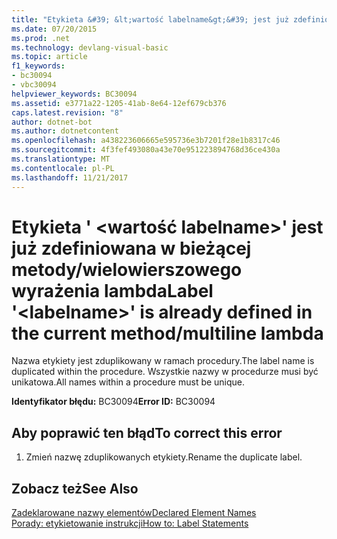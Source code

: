 ```yaml
---
title: "Etykieta &#39; &lt;wartość labelname&gt;&#39; jest już zdefiniowana w bieżącej metody wielowierszowego wyrażenia lambda"
ms.date: 07/20/2015
ms.prod: .net
ms.technology: devlang-visual-basic
ms.topic: article
f1_keywords:
- bc30094
- vbc30094
helpviewer_keywords: BC30094
ms.assetid: e3771a22-1205-41ab-8e64-12ef679cb376
caps.latest.revision: "8"
author: dotnet-bot
ms.author: dotnetcontent
ms.openlocfilehash: a438223606665e595736e3b7201f28e1b8317c46
ms.sourcegitcommit: 4f3fef493080a43e70e951223894768d36ce430a
ms.translationtype: MT
ms.contentlocale: pl-PL
ms.lasthandoff: 11/21/2017
---
```

# <a name="label-39ltlabelnamegt39-is-already-defined-in-the-current-methodmultiline-lambda"></a><span data-ttu-id="f2768-102">Etykieta &#39; &lt;wartość labelname&gt;&#39; jest już zdefiniowana w bieżącej metody/wielowierszowego wyrażenia lambda</span><span class="sxs-lookup"><span data-stu-id="f2768-102">Label &#39;&lt;labelname&gt;&#39; is already defined in the current method/multiline lambda</span></span>
<span data-ttu-id="f2768-103">Nazwa etykiety jest zduplikowany w ramach procedury.</span><span class="sxs-lookup"><span data-stu-id="f2768-103">The label name is duplicated within the procedure.</span></span> <span data-ttu-id="f2768-104">Wszystkie nazwy w procedurze musi być unikatowa.</span><span class="sxs-lookup"><span data-stu-id="f2768-104">All names within a procedure must be unique.</span></span>  
  
 <span data-ttu-id="f2768-105">**Identyfikator błędu:** BC30094</span><span class="sxs-lookup"><span data-stu-id="f2768-105">**Error ID:** BC30094</span></span>  
  
## <a name="to-correct-this-error"></a><span data-ttu-id="f2768-106">Aby poprawić ten błąd</span><span class="sxs-lookup"><span data-stu-id="f2768-106">To correct this error</span></span>  
  
1.  <span data-ttu-id="f2768-107">Zmień nazwę zduplikowanych etykiety.</span><span class="sxs-lookup"><span data-stu-id="f2768-107">Rename the duplicate label.</span></span>  
  
## <a name="see-also"></a><span data-ttu-id="f2768-108">Zobacz też</span><span class="sxs-lookup"><span data-stu-id="f2768-108">See Also</span></span>  
 [<span data-ttu-id="f2768-109">Zadeklarowane nazwy elementów</span><span class="sxs-lookup"><span data-stu-id="f2768-109">Declared Element Names</span></span>](../../visual-basic/programming-guide/language-features/declared-elements/declared-element-names.md)  
 [<span data-ttu-id="f2768-110">Porady: etykietowanie instrukcji</span><span class="sxs-lookup"><span data-stu-id="f2768-110">How to: Label Statements</span></span>](../../visual-basic/programming-guide/program-structure/how-to-label-statements.md)
